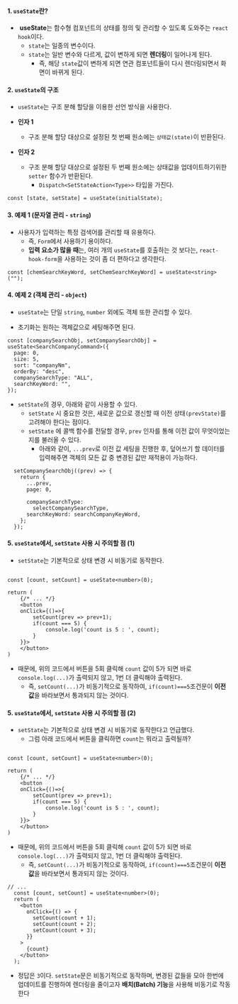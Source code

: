 
#### 1. `useState`란?

-  **useState**는 함수형 컴포넌트의 상태를 정의 및 관리할 수 있도록 도와주는 `react hook`이다.
	- `state`는 일종의 변수이다.
	- `state`는 일반 변수와 다르게, 값이 변하게 되면 **렌더링**이 일어나게 된다. 
		- 즉, 해당 `state`값이 변하게 되면 연관 컴포넌트들이 다시 렌더링되면서 화면이 바뀌게 된다.


#### 2. `useState`의 구조

- `useState`는 구조 분해 할당을 이용한 선언 방식을 사용한다.

- **인자 1**
	- 구조 분해 할당 대상으로 설정된 첫 번째 원소에는 `상태값(state)`이 반환된다.
	
- **인자 2**
	- 구조 분해 할당 대상으로 설정된 두 번째 원소에는 상태값을 업데이트하기위한 `setter` 함수가 반환된다. 
		- `Dispatch<SetStateAction<Type>>` 타입을 가진다.

```tsx
const [state, setState] = useState(initialState);
```


#### 3. 예제 1 (문자열 관리 - `string`)

- 사용자가 입력하는 특정 검색어를 관리할 때 유용하다.
	- 즉, `Form`에서 사용하기 용이하다.
	- **입력 요소가 많을 때**는, 여러 개의 `useState`를 호출하는 것 보다는, `react-hook-form`을 사용하는 것이 좀 더 편하다고 생각한다.

```tsx
const [chemSearchKeyWord, setChemSearchKeyWord] = useState<string>("");
```

#### 4. 예제 2 (객체 관리 - `object`)

- `useState`는 단일 `string`, `number` 외에도 객체 또한 관리할 수 있다.

- 초기화는 원하는 객체값으로 세팅해주면 된다.
```tsx
const [companySearchObj, setCompanySearchObj] =
useState<SearchCompanyCommand>({
  page: 0,
  size: 5,
  sort: "companyNm",
  orderBy: "desc",
  companySearchType: "ALL",
  searchKeyWord: "",
});
```

- `setState`의 경우, 아래와 같이 사용할 수 있다.
	- `setState` 시 중요한 것은, 새로운 값으로 갱신할 때 이전 상태`(prevState)`를 고려해야 한다는 점이다.
	- `setState` 에 콜백 함수를 전달할 경우, `prev` 인자를 통해 이전 값이 무엇이었는지를 불러올 수 있다.
		- 아래와 같이, `...prev`로 이전 값 세팅을 진행한 후, 덮어쓰기 할 데이터를 입력해주면 객체의 모든 값 중 변경된 값만 재적용이 가능하다.
```tsx
  setCompanySearchObj((prev) => {
	return {
	  ...prev,
	  page: 0,

	  companySearchType:
		selectCompanySearchType,
	  searchKeyWord: searchCompanyKeyWord,
	};
  });
```

#### 5. `useState`에서, `setState` 사용 시 주의할 점 (1)

- `setState`는 기본적으로 상태 변경 시 비동기로 동작한다.
```tsx

const [count, setCount] = useState<number>(0);

return (
	{/* ... */}
	<button
	onClick={()=>{
		setCount(prev => prev+1);
		if(count === 5) {
			console.log('count is 5 : ', count);
		}
	}}>
	</button>
)
```

- 때문에, 위의 코드에서 버튼을 5회 클릭해 `count` 값이 5가 되면 바로 `console.log(...)`가 출력되지 않고, 1번 더 클릭해야 출력된다.
	- 즉, `setCount(...)`가 비동기적으로 동작하여, `if(count)===5`조건문이 **이전 값**을 바라보면서 통과되지 않는 것이다.


#### 5. `useState`에서, `setState` 사용 시 주의할 점 (2)

- `setState`는 기본적으로 상태 변경 시 비동기로 동작한다고 언급했다.
	- 그럼 아래 코드에서 버튼을 클릭하면 `count`는 뭐라고 출력될까?
```tsx

const [count, setCount] = useState<number>(0);

return (
	{/* ... */}
	<button
	onClick={()=>{
		setCount(prev => prev+1);
		if(count === 5) {
			console.log('count is 5 : ', count);
		}
	}}>
	</button>
)
```

- 때문에, 위의 코드에서 버튼을 5회 클릭해 `count` 값이 5가 되면 바로 `console.log(...)`가 출력되지 않고, 1번 더 클릭해야 출력된다.
	- 즉, `setCount(...)`가 비동기적으로 동작하여, `if(count)===5`조건문이 **이전 값**을 바라보면서 통과되지 않는 것이다.

```tsx
// ...
  const [count, setCount] = useState<number>(0);
  return (
    <button
      onClick={() => {
        setCount(count + 1);
        setCount(count + 2);
        setCount(count + 3);
      }}
    >
      {count}
    </button>
  );
```

- 정답은 `3`이다. `setState`문은 비동기적으로 동작하며, 변경된 값들을 모아 한번에 업데이트를 진행하여 렌더링을 줄이고자 **배치(Batch) 기능**을 사용해 비동기로 작동한다